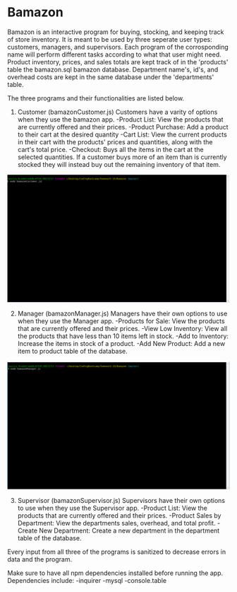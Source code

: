 # Bamazon
Bamazon is an interactive program for buying, stocking, and keeping track of store inventory. It is meant to be used by three seperate user types: customers, managers, and supervisors. Each program of the corrosponding name will perform different tasks according to what that user might need. Product inventory, prices, and sales totals are kept track of in the 'products' table the bamazon.sql bamazon database. Department name's, id's, and overhead costs are kept in the same database under the 'departments' table. 

The three programs and their functionalities are listed below.

1. Customer (bamazonCustomer.js)
Customers have a varity of options when they use the bamazon app.
    -Product List: View the products that are currently offered and their prices.
    -Product Purchase: Add a product to their cart at the desired quantity
    -Cart List: View the current products in their cart with the products' prices and quantities, along with the cart's total price.
    -Checkout: Buys all the items in the cart at the selected quantities. If a customer buys more of an item than is currently stocked they will instead buy out the remaining inventory of that item.

<img src="./readMeGifs/customerDemo.gif">

2. Manager (bamazonManager.js)
Managers have their own options to use when they use the Manager app.
    -Products for Sale: View the products that are currently offered and their prices.
    -View Low Inventory: View all the products that have less than 10 items left in stock.
    -Add to Inventory: Increase the items in stock of a product.
    -Add New Product: Add a new item to product table of the database.

<img src="./readMeGifs/managerDemo.gif">

3. Supervisor (bamazonSupervisor.js)
Supervisors have their own options to use when they use the Supervisor app.
    -Product List: View the products that are currently offered and their prices.
    -Product Sales by Department: View the departments sales, overhead, and total profit.
    -Create New Department: Create a new department in the department table of the database.

Every input from all three of the programs is sanitized to decrease errors in data and the program.

Make sure to have all npm dependencies installed before running the app.
Dependencies include: 
    -inquirer 
    -mysql 
    -console.table
